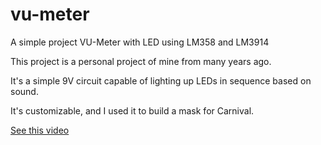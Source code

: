 # vu-meter
A simple project VU-Meter with LED using LM358 and LM3914

This project is a personal project of mine from many years ago. 

It's a simple 9V circuit capable of lighting up LEDs in sequence based on sound. 

It's customizable, and I used it to build a mask for Carnival.  
  
[See this video](https://www.youtube.com/watch?v=xuSfuvD5daY&ab_channel=MarcoSambin)
